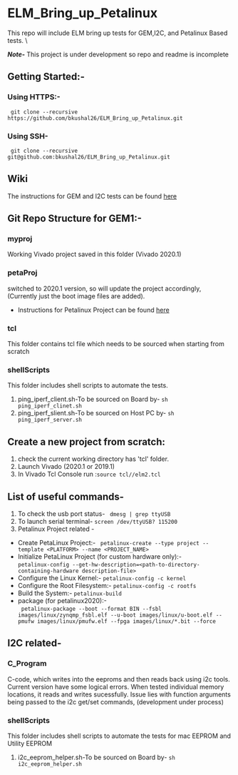 # ELM_Bring_up_Petalinux
This repo will include ELM bring up tests for GEM,I2C, and  Petalinux Based tests. \

***Note-*** This project is under development so repo and readme is incomplete 

## Getting Started:-
### Using HTTPS:-
``` git clone --recursive https://github.com/bkushal26/ELM_Bring_up_Petalinux.git```

### Using SSH-
``` git clone --recursive git@github.com:bkushal26/ELM_Bring_up_Petalinux.git```

## Wiki
The instructions for GEM and I2C tests can be found [here](https://github.com/bkushal26/ELM_Bring_up_Petalinux/wiki)

## Git Repo Structure for GEM1:-

### myproj
Working Vivado project saved in this folder (Vivado 2020.1)

### petaProj
switched to 2020.1 version, so will update the project accordingly, (Currently just the boot image files are added). 
- Instructions for Petalinux Project can be found [here](https://github.com/bkushal26/ELM_Bring_up_Petalinux/wiki/Petalinux-Configuration)
### tcl
This folder contains tcl file which needs to be sourced when starting from scratch

### shellScripts
This folder includes shell scripts to automate the tests.
1. ping_iperf_client.sh-To be sourced on Board by- ``` sh ping_iperf_clinet.sh ```
2. ping_iperf_slient.sh-To be sourced on Host PC by- ``` sh ping_iperf_server.sh ```
 
## Create a new project from scratch:
1. check the current working directory has 'tcl' folder.
2. Launch Vivado (2020.1 or 2019.1)
3. In Vivado Tcl Console run :```source tcl//elm2.tcl```

## List of useful commands-
1. To check the usb port status- ``` dmesg | grep ttyUSB```
2. To launch serial terminal- ```screen /dev/ttyUSB? 115200```
3. Petalinux Project related -
- Create PetaLinux Project:- ```  petalinux-create --type project --template <PLATFORM> --name <PROJECT_NAME> ```
- Initialize PetaLinux Project (for custom hardware only):- <br />
``` petalinux-config --get-hw-description=<path-to-directory-containing-hardware description-file> ```
-  Configure the Linux Kernel:- ```petalinux-config -c kernel ```
-  Configure the Root Filesystem:- ```petalinux-config -c rootfs ```
-  Build the System:- ```petalinux-build ```
- package (for petalinux2020):- <br /> ``` petalinux-package --boot --format BIN --fsbl images/linux/zynqmp_fsbl.elf --u-boot images/linux/u-boot.elf --pmufw images/linux/pmufw.elf --fpga images/linux/*.bit --force```
## I2C related-

### C_Program
C-code, which writes into the eeproms and then reads back using i2c tools. Current version have some logical errors. When tested individual memory locations, it reads and writes sucessfully. Issue lies with function arguments being passed to the i2c get/set commands, (development under process)

### shellScripts
This folder includes shell scripts to automate the tests for mac EEPROM and Utility EEPROM
1. i2c_eeprom_helper.sh-To be sourced on Board by- ``` sh i2c_eeprom_helper.sh ```

